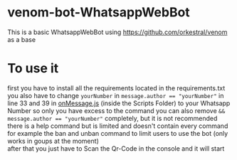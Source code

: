 # venom-bot-WhatsappWebBot

This is a basic WhatsappWebBot using https://github.com/orkestral/venom as a base

# To use it
first you have to install all the requirements located in the requirements.txt <br>
you also have to change `yourNumber` in `message.author == "yourNumber"` in line 33 and 39 in [onMessage.js](Scripts/onMessage.js) (inside the Scripts Folder) to your Whatsapp Number so only you have excess to the command you can also remove  `&& message.author == "yourNumber"` completely, but it is not recommended <br>
there is a help command but is limited and doesn't contain every command for example the ban and unban command to limit users to use the bot (only works in goups at the moment) <br>
after that you just have to Scan the Qr-Code in the console and it will start 
